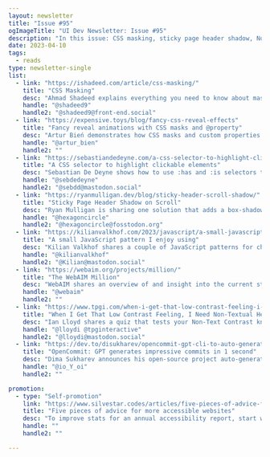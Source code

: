 ```yaml
---
layout: newsletter
title: "Issue #95"
ogImageTitle: "UI Dev Newsletter: Issue #95"
description: "In this issue: CSS masking, sticky page header shadow, Non-Text Contrast tests, and more."
date: 2023-04-10
tags:
  - reads
type: newsletter-single
list:
  - link: "https://ishadeed.com/article/css-masking/"
    title: "CSS Masking"
    desc: "Ahmad Shadeed explains everything you need to know about masking in CSS with some compelling examples."
    handle: "@shadeed9"
    handle2: "@shadeed9@front-end.social"
  - link: "https://expensive.toys/blog/fancy-css-reveal-effects"
    title: "Fancy reveal animations with CSS masks and @property"
    desc: "Artur Bień demonstrates how CSS masks and custom properties can be combined to create impressive reveal effects."
    handle: "@artur_bien"
    handle2: ""
  - link: "https://sebastiandedeyne.com/a-css-selector-to-highlight-clickable-elements/"
    title: "A CSS selector to highlight clickable elements"
    desc: "Sebastian De Deyne shows how to use :has and :is selectors to add an outline to clickable elements when clicking on non-interactive elements."
    handle: "@sebdedeyne"
    handle2: "@sebdd@mastodon.social"
  - link: "https://ryanmulligan.dev/blog/sticky-header-scroll-shadow/"
    title: "Sticky Page Header Shadow on Scroll"
    desc: "Ryan Mulligan is sharing one solution that adds a box-shadow to the sticky header as soon as the page is scrolled."
    handle: "@hexagoncircle"
    handle2: "@hexagoncircle@fosstodon.org"
  - link: "https://kilianvalkhof.com/2023/javascript/a-small-javascript-pattern-i-enjoy-using/"
    title: "A small JavaScript pattern I enjoy using"
    desc: "Kilian Valkhof shares a couple of JavaScript patterns for checking more than one value of the same variable."
    handle: "@kilianvalkhof"
    handle2: "@Kilian@mastodon.social"
  - link: "https://webaim.org/projects/million/"
    title: "The WebAIM Million"
    desc: "WebAIM shares an overview of and insight into the current state of web accessibility for individuals with disabilities and trends over time."
    handle: "@webaim"
    handle2: ""
  - link: "https://www.tpgi.com/when-i-get-that-low-contrast-feeling-i-need-non-textual-healing/"
    title: "When I Get That Low Contrast Feeling, I Need Non-Textual Healing"
    desc: "Ian Lloyd shares a quiz that tests your Non-Text Contrast knowledge."
    handle: "@lloydi @tpginteractive"
    handle2: "@lloydi@mastodon.social"
  - link: "https://dev.to/disukharev/opencommit-gpt-cli-to-auto-generate-impressive-commits-in-1-second-46dh"
    title: "OpenCommit: GPT generates impressive commits in 1 second"
    desc: "Dima Sukharev announces his open-source project auto-generates impressive commits in 1 second."
    handle: "@io_Y_oi"
    handle2: ""

promotion:
  - type: "Self-promotion"
    link: "https://www.silvestar.codes/articles/five-pieces-of-advice-for-more-accessible-websites/"
    title: "Five pieces of advice for more accessible websites"
    desc: "To improve stats for an annual accessibility report, start with these five quick wins that will make your site much more accessible."
    handle: ""
    handle2: ""

---
```

